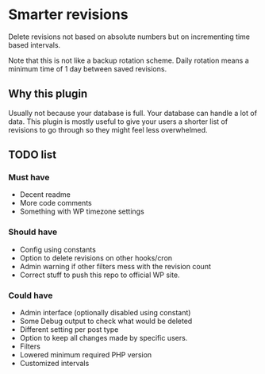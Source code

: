# Smarter revisions

Delete revisions not based on absolute numbers but on incrementing time based
intervals.

Note that this is not like a backup rotation scheme.
Daily rotation means a minimum time of 1 day between saved revisions.

## Why this plugin

Usually not because your database is full.
Your database can handle a lot of data.
This plugin is mostly useful to give your users a shorter list of revisions
to go through so they might feel less overwhelmed.


## TODO list

### Must have

* Decent readme
* More code comments
* Something with WP timezone settings

### Should have

* Config using constants
* Option to delete revisions on other hooks/cron
* Admin warning if other filters mess with the revision count
* Correct stuff to push this repo to official WP site.

### Could have

* Admin interface (optionally disabled using constant)
* Some Debug output to check what would be deleted
* Different setting per post type
* Option to keep all changes made by specific users.
* Filters
* Lowered minimum required PHP version
* Customized intervals

